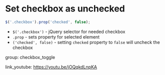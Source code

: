 # Set checkbox as unchecked

```javascript
$('.checkbox').prop('checked', false);
```

- `$('.checkbox')` - jQuery selector for needed checkbox
- `.prop` - sets property for selected element
- `('checked', false)` - setting ```checked``` property to ```false``` will uncheck the checkbox

group: checkbox_toggle


link_youtube: https://youtu.be/jOQqkdLnpKA
